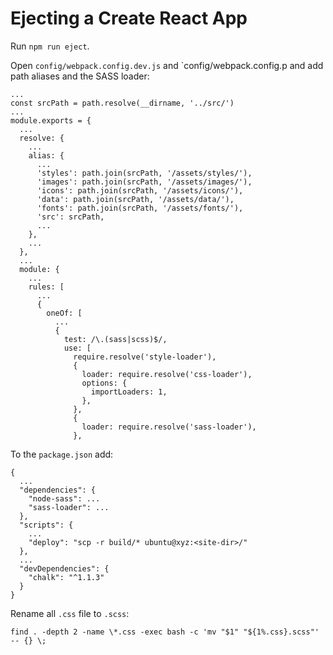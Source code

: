 # Ejecting a Create React App

Run `npm run eject`.

Open `config/webpack.config.dev.js` and `config/webpack.config.p and add path aliases and the SASS loader:

```
...
const srcPath = path.resolve(__dirname, '../src/')
...
module.exports = {
  ...
  resolve: {
    ...
    alias: {
      ...
      'styles': path.join(srcPath, '/assets/styles/'),
      'images': path.join(srcPath, '/assets/images/'),
      'icons': path.join(srcPath, '/assets/icons/'),
      'data': path.join(srcPath, '/assets/data/'),
      'fonts': path.join(srcPath, '/assets/fonts/'),
      'src': srcPath,
      ...
    },
    ...
  },
  ...
  module: {
    ...
    rules: [
      ...
      {
        oneOf: [
          ...
          {
            test: /\.(sass|scss)$/,
            use: [
              require.resolve('style-loader'),
              {
                loader: require.resolve('css-loader'),
                options: {
                  importLoaders: 1,
                },
              },
              {
                loader: require.resolve('sass-loader'),
              },
```

To the `package.json` add: 

```
{
  ...
  "dependencies": {
    "node-sass": ...
    "sass-loader": ...
  },
  "scripts": {
    ...
    "deploy": "scp -r build/* ubuntu@xyz:<site-dir>/"
  },
  ...
  "devDependencies": {
    "chalk": "^1.1.3"
  }
}
```

Rename all `.css` file to `.scss`:

```
find . -depth 2 -name \*.css -exec bash -c 'mv "$1" "${1%.css}.scss"' -- {} \;
```
